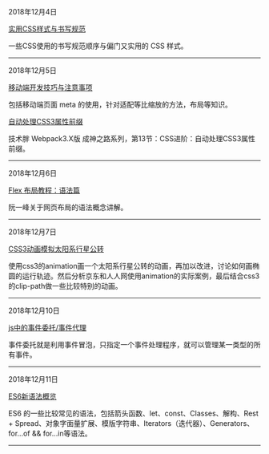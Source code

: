 

2018年12月4日

[实用CSS样式与书写规范](http://url.cn/5VaaRNH)

一些CSS使用的书写规范顺序与偏门又实用的 CSS 样式。

------

2018年12月5日

[移动端开发技巧与注意事项](https://blog.csdn.net/qq_36584352/article/details/80775529)

包括移动端页面 meta 的使用，针对适配等比缩放的方法，布局等知识。

[自动处理CSS3属性前缀](http://jspang.com/post/webpack3x.html#toc-f28)

技术胖 Webpack3.X版 成神之路系列，第13节：CSS进阶：自动处理CSS3属性前缀。

------

2018年12月6日

[Flex 布局教程：语法篇](http://www.ruanyifeng.com/blog/2015/07/flex-grammar.html)

阮一峰关于网页布局的语法概念讲解。

------

2018年12月7日

[CSS3动画模拟太阳系行星公转](https://www.cnblogs.com/yincheng/p/css3-animation.html)

使用css3的animation画一个太阳系行星公转的动画，再加以改进，讨论如何画椭圆的运行轨迹。然后分析京东和人人网使用animation的实际案例，最后结合css3的clip-path做一些比较特别的动画。

------

2018年12月10日

[js中的事件委托/事件代理](http://www.cnblogs.com/liugang-vip/p/5616484.html?tdsourcetag=s_pcqq_aiomsg)

事件委托就是利用事件冒泡，只指定一个事件处理程序，就可以管理某一类型的所有事件。

---

2018年12月11日

[ES6新语法概览](https://www.cnblogs.com/liubn/p/5694902.html?tdsourcetag=s_pcqq_aiomsg)

ES6 的一些比较常见的语法，包括箭头函数、let、const、Classes、解构、Rest + Spread、对象字面量扩展、模版字符串、Iterators（迭代器）、Generators、for…of && for…in等语法。

------

